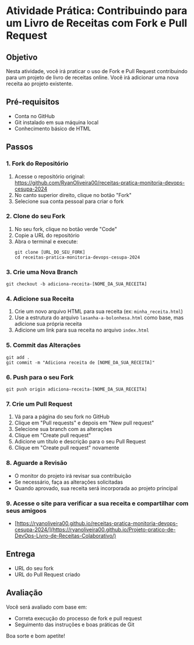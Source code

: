 # Atividade Prática: Contribuindo para um Livro de Receitas com Fork e Pull Request

## Objetivo
Nesta atividade, você irá praticar o uso de Fork e Pull Request contribuindo para um projeto de livro de receitas online. Você irá adicionar uma nova receita ao projeto existente.

## Pré-requisitos
- Conta no GitHub
- Git instalado em sua máquina local
- Conhecimento básico de HTML

## Passos

### 1. Fork do Repositório
1. Acesse o repositório original: https://github.com/RyanOliveira00/receitas-pratica-monitoria-devops-cesupa-2024
2. No canto superior direito, clique no botão "Fork"
3. Selecione sua conta pessoal para criar o fork

### 2. Clone do seu Fork
1. No seu fork, clique no botão verde "Code"
2. Copie a URL do repositório
3. Abra o terminal e execute:
   ```
   git clone [URL_DO_SEU_FORK]
   cd receitas-pratica-monitoria-devops-cesupa-2024
   ```

### 3. Crie uma Nova Branch
```
git checkout -b adiciona-receita-[NOME_DA_SUA_RECEITA]
```

### 4. Adicione sua Receita
1. Crie um novo arquivo HTML para sua receita (ex: `minha_receita.html`)
2. Use a estrutura do arquivo `lasanha-a-bolonhesa.html` como base, mas adicione sua própria receita
3. Adicione um link para sua receita no arquivo `index.html`

### 5. Commit das Alterações
```
git add .
git commit -m "Adiciona receita de [NOME_DA_SUA_RECEITA]"
```

### 6. Push para o seu Fork
```
git push origin adiciona-receita-[NOME_DA_SUA_RECEITA]
```

### 7. Crie um Pull Request
1. Vá para a página do seu fork no GitHub
2. Clique em "Pull requests" e depois em "New pull request"
3. Selecione sua branch com as alterações
4. Clique em "Create pull request"
5. Adicione um título e descrição para o seu Pull Request
6. Clique em "Create pull request" novamente

### 8. Aguarde a Revisão
- O monitor do projeto irá revisar sua contribuição
- Se necessário, faça as alterações solicitadas
- Quando aprovado, sua receita será incorporada ao projeto principal

### 9. Acesse o site para verificar a sua receita e compartilhar com seus amigoos
- [https://ryanoliveira00.github.io/receitas-pratica-monitoria-devops-cesupa-2024/](https://ryanoliveira00.github.io/Projeto-pratico-de-DevOps-Livro-de-Receitas-Colaborativo/)

## Entrega
- URL do seu fork
- URL do Pull Request criado

## Avaliação
Você será avaliado com base em:
- Correta execução do processo de fork e pull request
- Seguimento das instruções e boas práticas de Git

Boa sorte e bom apetite!
